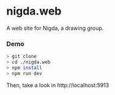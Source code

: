 # nigda.web

A web site for Nigda, a drawing group.

### Demo

```bash
> git clone
> cd ./nigda.web
> npm install
> npm run dev
```

Then, take a look in http://localhost:5913

